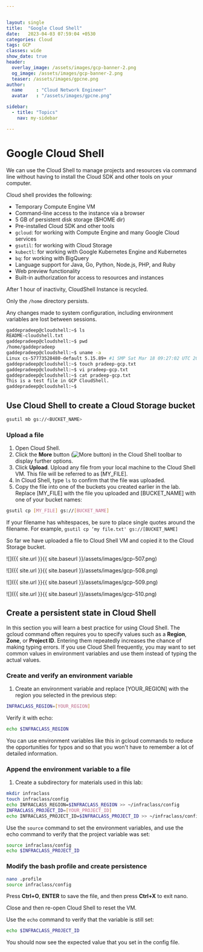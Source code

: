 ```yaml
---


layout: single
title:  "Google Cloud Shell"
date:   2023-04-03 07:59:04 +0530
categories: Cloud
tags: GCP
classes: wide
show_date: true
header:
  overlay_image: /assets/images/gcp-banner-2.png
  og_image: /assets/images/gcp-banner-2.png
  teaser: /assets/images/gpcne.png
author:
  name     : "Cloud Network Engineer"
  avatar   : "/assets/images/gpcne.png"

sidebar:
  - title: "Topics"
    nav: my-sidebar

---
```


# Google Cloud Shell

We can use the Cloud Shell to manage projects and resources via  command line without having to install the Cloud SDK and other tools on  your computer.

Cloud shell provides the following:

- Temporary Compute Engine VM
- Command-line access to the instance via a browser
- 5 GB of persistent disk storage ($HOME dir)
- Pre-installed Cloud SDK and other tools
- `gcloud`: for working with Compute Engine and many Google Cloud services
- `gsutil`: for working with Cloud Storage
- `kubectl`: for working with Google Kubernetes Engine and Kubernetes
- `bq`: for working with BigQuery
- Language support for Java, Go, Python, Node.js, PHP, and Ruby
- Web preview functionality
- Built-in authorization for access to resources and instances

After 1 hour of inactivity, CloudShell Instance is recycled.

Only the `/home` directory persists.

Any changes made to system configuration, including environment variables are lost between sessions.



```sh
gaddepradeep@cloudshell:~$ ls
README-cloudshell.txt
gaddepradeep@cloudshell:~$ pwd
/home/gaddepradeep
gaddepradeep@cloudshell:~$ uname -a
Linux cs-57773528480-default 5.15.89+ #1 SMP Sat Mar 18 09:27:02 UTC 2023 x86_64 GNU/Linux
gaddepradeep@cloudshell:~$ touch pradeep-gcp.txt
gaddepradeep@cloudshell:~$ vi pradeep-gcp.txt
gaddepradeep@cloudshell:~$ cat pradeep-gcp.txt
This is a test file in GCP CloudShell.
gaddepradeep@cloudshell:~$
```



## Use Cloud Shell to create a Cloud Storage bucket

```sh
gsutil mb gs://<BUCKET_NAME>
```

### Upload a file

1. Open Cloud Shell.
2. Click the **More** button (![More button](https://cdn.qwiklabs.com/2ufrDePg5inKfodUoT2Kib4oE7II7emYn%2BypCC85FjQ%3D)) in the Cloud Shell toolbar to display further options.
3. Click **Upload**. Upload any file from your local machine to the Cloud Shell VM. This file will be referred to as [MY_FILE].
4. In Cloud Shell, type `ls` to confirm that the file was uploaded.
5. Copy the file into one of the buckets you created earlier in the lab.  Replace [MY_FILE] with the file you uploaded and [BUCKET_NAME] with  one of your bucket names:

```sh
gsutil cp [MY_FILE] gs://[BUCKET_NAME]
```

If your filename has whitespaces,  be sure to place single quotes around the filename. For example, `gsutil cp ‘my file.txt' gs://[BUCKET_NAME]`

So far we have uploaded a file to Cloud Shell VM and copied it to the Cloud Storage bucket.

![]({{ site.url }}{{ site.baseurl }}/assets/images/gcp-507.png)

![]({{ site.url }}{{ site.baseurl }}/assets/images/gcp-508.png)

![]({{ site.url }}{{ site.baseurl }}/assets/images/gcp-509.png)

![]({{ site.url }}{{ site.baseurl }}/assets/images/gcp-510.png)

## Create a persistent state in Cloud Shell

In this section you will learn a best practice for using Cloud Shell. The gcloud command often requires you to specify values such as a **Region**, **Zone**, or **Project ID**. Entering them repeatedly increases the chance of making typing errors.  If you use Cloud Shell frequently, you may want to set common values in  environment variables and use them instead of typing the actual values.

### Create and verify an environment variable

1. Create an environment variable and replace [YOUR_REGION] with the region you selected in the previous step:

```sh
INFRACLASS_REGION=[YOUR_REGION]
```

Verify it with echo:

```sh
echo $INFRACLASS_REGION
```

You can use environment variables like this in gcloud commands to reduce the opportunities for typos and so that you won't have to remember a  lot of detailed information.

### Append the environment variable to a file

1. Create a subdirectory for materials used in this lab:

```sh
mkdir infraclass
touch infraclass/config
echo INFRACLASS_REGION=$INFRACLASS_REGION >> ~/infraclass/config
INFRACLASS_PROJECT_ID=[YOUR_PROJECT_ID]
echo INFRACLASS_PROJECT_ID=$INFRACLASS_PROJECT_ID >> ~/infraclass/config
```

Use the `source` command to set the environment variables, and use the echo command to verify that the project variable was set:

```sh
source infraclass/config
echo $INFRACLASS_PROJECT_ID
```

### Modify the bash profile and create persistence

```sh
nano .profile
source infraclass/config
```

Press **Ctrl+O**, **ENTER** to save the file, and then press **Ctrl+X** to exit nano.

Close and then re-open Cloud Shell to reset the VM.

Use the `echo` command to verify that the variable is still set:

```sh
echo $INFRACLASS_PROJECT_ID
```

You should now see the expected value that you set in the config file.

